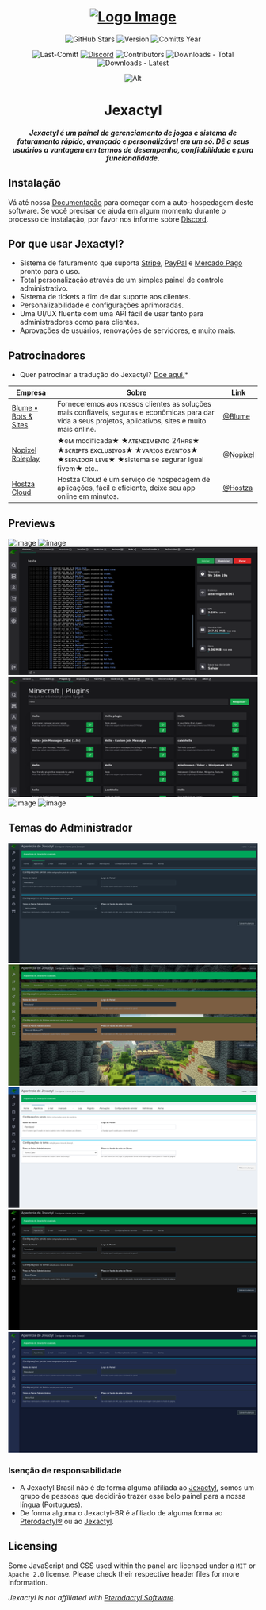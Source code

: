 <div align="center">

# [![Logo Image](https://raw.githubusercontent.com/Next-Panel/Jexactyl-BR/develop/public/assets/banner.jpeg)](https://nextpanel.com.br/)

![GitHub Stars](https://img.shields.io/github/stars/Next-Panel/Jexactyl-BR?colorA=302D41&colorB=f9e2af&style=for-the-badge)
![Version](https://img.shields.io/github/v/release/Next-Panel/Jexactyl-BR?colorA=302D41&colorB=f9e2af&style=for-the-badge)
![Comitts Year](https://img.shields.io/github/commit-activity/y/Next-Panel/Jexactyl-BR?colorA=302D41&colorB=f9e2af&style=for-the-badge)

![Last-Comitt](https://img.shields.io/github/last-commit/Next-Panel/Jexactyl-BR?style=for-the-badge&colorA=302D41&colorB=b4befe)
[![Discord](https://img.shields.io/discord/1053464120311173172?style=for-the-badge&colorA=302D41&colorB=b4befe)](https://discord.gg/68k7wDGjYc)
![Contributors](https://img.shields.io/github/contributors-anon/Next-Panel/Jexactyl-BR?style=for-the-badge&colorA=302D41&colorB=b4befe)
![Downloads - Total](https://img.shields.io/github/downloads/Next-Panel/Jexactyl-BR/total?style=for-the-badge&colorA=302D41&colorB=b4befe)
![Downloads - Latest](https://img.shields.io/github/downloads/Next-Panel/Jexactyl-BR/latest/total?style=for-the-badge&colorA=302D41&colorB=b4befe)
<!--
[![CodeFactor](https://www.codefactor.io/repository/github/next-panel/jexactyl-br/badge?style=for-the-badge&colorA=302D41&colorB=b4befe)](https://www.codefactor.io/repository/github/next-panel/jexactyl-br)
-->

![Alt](https://repobeats.axiom.co/api/embed/9c6b5f5caeb7e2fec2b4942cf72f11ec660b830c.svg "Repobeats analytics image")

</div>

<h1 align="center">Jexactyl</h1>
<h5 align="center">
    <strong>
        Jexactyl é um painel de gerenciamento de jogos e sistema de faturamento rápido, avançado e personalizável em um só.
        Dê a seus usuários a vantagem em termos de desempenho, confiabilidade e pura funcionalidade.
    </strong>
</h5>

## Instalação
Vá até nossa [Documentação](https://nextpanel.com.br/) para começar com a auto-hospedagem deste software.
Se você precisar de ajuda em algum momento durante o processo de instalação, por favor nos informe sobre [Discord](https://discord.gg/68k7wDGjYc).

## Por que usar Jexactyl?
* Sistema de faturamento que suporta [Stripe](https://stripe.com), [PayPal](https://paypal.com) e [Mercado Pago](https://www.mercadopago.com.br) pronto para o uso.
* Total personalização através de um simples painel de controle administrativo.
* Sistema de tickets a fim de dar suporte aos clientes.
* Personalizabilidade e configurações aprimoradas.
* Uma UI/UX fluente com uma API fácil de usar tanto para administradores como para clientes.
* Aprovações de usuários, renovações de servidores, e muito mais.

## Patrocinadores
* Quer patrocinar a tradução do Jexactyl? [Doe aqui.](https://discord.gg/68k7wDGjYc)*

| Empresa | Sobre | Link |
| ------- | ----- | ------- |
| [Blume • Bots & Sites](https://discord.gg/phtrcBxdxR) | Forneceremos aos nossos clientes as soluções mais confiáveis, seguras e econômicas para dar vida a seus projetos, aplicativos, sites e muito mais online. | [@Blume](https://discord.gg/phtrcBxdxR) |
| [Nopixel Roleplay](https://discord.gg/HzjJkhqM) | ★ɢᴍ modificada★ ★ᴀᴛᴇɴᴅɪᴍᴇɴᴛᴏ 24ʜʀs★ ★sᴄʀɪᴘᴛs ᴇxᴄʟᴜsɪᴠᴏs★ ★ᴠᴀʀɪᴏs ᴇᴠᴇɴᴛᴏs★ ★sᴇʀᴠɪᴅᴏʀ ʟᴇᴠᴇ★ ★sistema se segurar igual fivem★ etc.. | [@Nopixel](https://discord.gg/HzjJkhqM) |
| [Hostza Cloud](https://hostza.com.br/) | Hostza Cloud é um serviço de hospedagem de aplicações, fácil e eficiente, deixe seu app online em minutos. | [@Hostza](https://hostza.com.br/) |

## Previews
![image](https://user-images.githubusercontent.com/30575805/207936437-e9990069-ec34-4273-b5d2-6cdf21ab755b.png)
![image](https://user-images.githubusercontent.com/30575805/207936499-25645fff-cdc2-476c-b626-fd75813fbc52.png)
![image](.github/imagens/console.png)
![image](.github/imagens/plugin.png)
![image](https://user-images.githubusercontent.com/30575805/207936544-7ee143cd-e0e6-4076-929a-cfc97054b33e.png)
![image](https://user-images.githubusercontent.com/30575805/207936353-cad5228e-5948-4b5c-8b4d-f1fc5021f806.png)

## Temas do Administrador
![tema Padrão](.github/imagens/temapadrao.png)
![tema Minecraft](.github/imagens/temaminecraft.png)
![tema Claro](.github/imagens/temaclaro.png)
![tema Escuro](.github/imagens/temaescuro.png)
![tema Azul](.github/imagens/temaazul.png)

### Isenção de responsabilidade
* A Jexactyl Brasil não é de forma alguma afiliada ao [Jexactyl](https://jexactyl.com), somos um grupo de pessoas que decidirão trazer esse belo painel para a nossa língua (Portugues).
* De forma alguma o Jexactyl-BR é afiliado de alguma forma ao [Pterodactyl®](https://pterdoactyl.io) ou ao [Jexactyl](https://jexactyl.com).

## Licensing
Some JavaScript and CSS used within the panel are licensed under a `MIT` or `Apache 2.0` license. Please check their
respective header files for more information.

*Jexactyl is not affiliated with [Pterodactyl Software](https://pterodactyl.io).*
